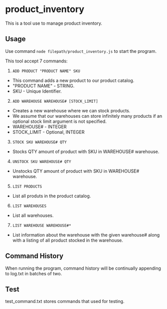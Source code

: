 # product_inventory
This is a tool use to manage product inventory.
## Usage
Use command `node filepath/product_inventory.js` to start the program.

This tool accept 7 commands:

1. `ADD PRODUCT "PRODUCT NAME" SKU`
- This command adds a new product to our product catalog.
- "PRODUCT NAME" - STRING.
- SKU - Unique Identifier.
2. `ADD WAREHOUSE WAREHOUSE# [STOCK_LIMIT]`
- Creates a new warehouse where we can stock products.
- We assume that our warehouses can store infinitely many products if an optional stock limit argument is not specified.
- WAREHOUSE# - INTEGER
- STOCK_LIMIT - Optional, INTEGER
3. `STOCK SKU WAREHOUSE# QTY`
- Stocks QTY amount of product with SKU in WAREHOUSE# warehouse.
4. `UNSTOCK SKU WAREHOUSE# QTY`
- Unstocks QTY amount of product with SKU in WAREHOUSE# warehouse.
5. `LIST PRODUCTS`
- List all produts in the product catalog.
6. `LIST WAREHOUSES`
- List all warehouses.
7. `LIST WAREHOUSE WAREHOUSE#*`
- List information about the warehouse with the given warehouse# along with a listing of all product stocked in the warehouse. 

## Command History
When running the program, command history will be continually appending to log.txt in batches of two.

## Test
test_command.txt stores commands that used for testing. 

